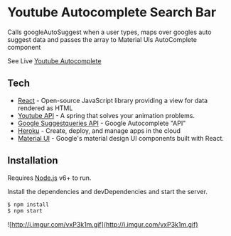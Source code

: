 # Youtube Autocomplete Search Bar

Calls googleAutoSuggest when a user types, maps over googles auto suggest data and passes the array to Material UIs AutoComplete component

See Live [Youtube Autocomplete](https://slider-puzzle.herokuapp.com/)

## Tech

* [React](https://facebook.github.io/react/docs/getting-started.html) - Open-source JavaScript library providing a view for data rendered as HTML
* [Youtube API](https://developers.google.com/youtube/v3/docs/) - A spring that solves your animation problems.
* [Google Suggestqueries API](http://suggestqueries.google.com) - Google Autocomplete "API"
* [Heroku](https://devcenter.heroku.com/categories/reference) - Create, deploy, and manage apps in the cloud
* [Material UI](http://www.material-ui.com/) - Google's material design UI components built with React.

## Installation

Requires [Node.js](https://nodejs.org/) v6+ to run.

Install the dependencies and devDependencies and start the server.

```sh
$ npm install
$ npm start
```

![http://i.imgur.com/vxP3k1m.gif](http://i.imgur.com/vxP3k1m.gif)
